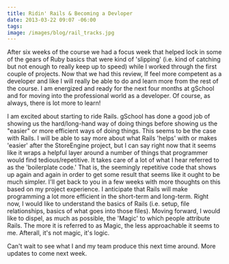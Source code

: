 ```yaml
---
title: Ridin' Rails & Becoming a Devloper
date: 2013-03-22 09:07 -06:00
tags:
image: /images/blog/rail_tracks.jpg
---
```


After six weeks of the course we had a focus week that helped lock in some of the gears of Ruby basics that were kind of 'slipping' (i.e. kind of catching but not enough to really keep up to speed) while I worked through the first couple of projects.  Now that we had this review, If feel more competent as a developer and like I will really be able to do and learn more from the rest of the course.  I am energized and ready for the next four months at gSchool and for moving into the professional world as a developer.  Of course, as always, there is lot more to learn!

I am excited about starting to ride Rails.  gSchool has done a good job of showing us the hard/long-hand way of doing things before showing us the "easier" or more efficient ways of doing things.  This seems to be the case with Rails.  I will be able to say more about what Rails 'helps' with or makes 'easier' after the StoreEngine project, but I can say right now that it seems like it wraps a helpful layer around a number of things that programmer would find tedious/repetitive.  It takes care of a lot of what I hear referred to as the 'boilerplate code.' That is, the seemingly repetitive code that shows up again and again in order to get some result that seems like it ought to be much simpler.  I'll get back to you in a few weeks with more thoughts on this based on my project experience.  I anticipate that Rails will make programming a lot more efficient in the short-term and long-term.  Right now, I would like to understand the basics of Rails (i.e. setup, file relationships, basics of what goes into those files). Moving forward, I would like to dispel, as much as possible, the 'Magic' to which people attribute Rails.  The more it is referred to as Magic, the less approachable it seems to me.  Afterall, it's not magic, it's logic.

Can't wait to see what I and my team produce this next time around.  More updates to come next week.
